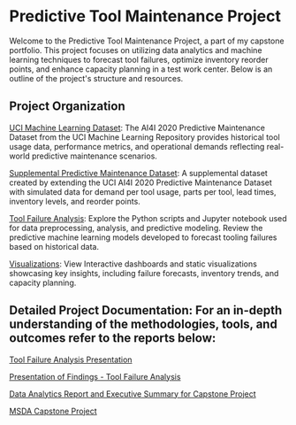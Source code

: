 # Predictive Tool Maintenance Project

Welcome to the Predictive Tool Maintenance Project, a part of my capstone portfolio. This project focuses on utilizing data analytics and machine learning techniques to forecast tool failures, optimize inventory reorder points, and enhance capacity planning in a test work center. Below is an outline of the project's structure and resources. 

## Project Organization 

[UCI Machine Learning Dataset](https://github.com/jcooper2368/JCProjectCode/raw/main/predictive-tool-maintenance/ai4i2020_pmd.csv): The AI4I 2020 Predictive Maintenance Dataset from the UCI Machine Learning Repository provides historical tool usage data, performance metrics, and operational demands reflecting real-world predictive maintenance scenarios. 

[Supplemental Predictive Maintenance Dataset](https://github.com/jcooper2368/JCProjectCode/raw/main/predictive-tool-maintenance/Supplemental%20Predictive%20Maintenance%20Dataset.xlsx): A supplemental dataset created by extending the UCI AI4I 2020 Predictive Maintenance Dataset with simulated data for demand per tool usage, parts per tool, lead times, inventory levels, and reorder points. 

[Tool Failure Analysis](Tool%20Failure%20Analysis%20(3).ipynb): Explore the Python scripts and Jupyter notebook used for data preprocessing, analysis, and predictive modeling. Review the predictive machine learning models developed to forecast tooling failures based on historical data. 

[Visualizations](https://public.tableau.com/app/profile/jasminecooper/viz/ToolFailureAnalysis/ExploringToolReliabilityandInventoryEfficiency): View Interactive dashboards and static visualizations showcasing key insights, including failure forecasts, inventory trends, and capacity planning. 

## Detailed Project Documentation: For an in-depth understanding of the methodologies, tools, and outcomes refer to the reports below: 

[Tool Failure Analysis Presentation](https://github.com/jcooper2368/JCProjectCode/raw/main/predictive-tool-maintenance/Tool%20Failure%20Analysis%20Presentation.pdf)

[Presentation of Findings - Tool Failure Analysis](https://github.com/jcooper2368/JCProjectCode/raw/main/predictive-tool-maintenance/Presentation%20of%20Findings%20-%20Tool%20Failure%20Analysis.pdf)

[Data Analytics Report and Executive Summary for Capstone Project](https://github.com/jcooper2368/JCProjectCode/raw/main/predictive-tool-maintenance/Data%20Analytics%20Report%20and%20Executive%20Summary%20for%20Capstone%20Project.pdf)

[MSDA Capstone Project](https://github.com/jcooper2368/JCProjectCode/raw/main/predictive-tool-maintenance/MSDA%20Capstone%20Project.pdf)






